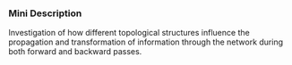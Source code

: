 ### Mini Description

Investigation of how different topological structures influence the propagation and transformation of information through the network during both forward and backward passes.

